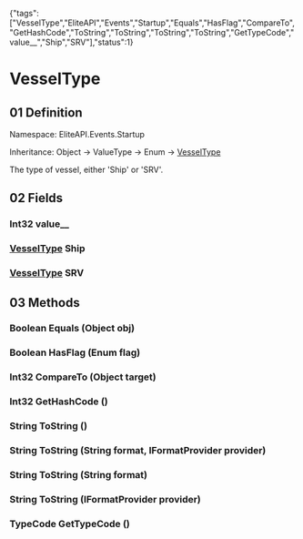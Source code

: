 {"tags":["VesselType","EliteAPI","Events","Startup","Equals","HasFlag","CompareTo","GetHashCode","ToString","ToString","ToString","ToString","GetTypeCode","value__","Ship","SRV"],"status":1}

# VesselType

## 01 Definition

Namespace: <span class='code'>EliteAPI.Events.Startup</span>

Inheritance: <span class='code'>Object</span> → <span class='code'>ValueType</span> → <span class='code'>Enum</span> → <span class='code'>[VesselType](../../../EliteAPI/Events/Startup/VesselType.html)</span>



The type of vessel, either 'Ship' or 'SRV'.



## 02 Fields

### <span class='code'>Int32</span> value__

### <span class='code'>[VesselType](../../../EliteAPI/Events/Startup/VesselType.html)</span> Ship

### <span class='code'>[VesselType](../../../EliteAPI/Events/Startup/VesselType.html)</span> SRV

## 03 Methods

### <span class='code'>Boolean</span> Equals (<span class='code'>Object</span> obj)

### <span class='code'>Boolean</span> HasFlag (<span class='code'>Enum</span> flag)

### <span class='code'>Int32</span> CompareTo (<span class='code'>Object</span> target)

### <span class='code'>Int32</span> GetHashCode ()

### <span class='code'>String</span> ToString ()

### <span class='code'>String</span> ToString (<span class='code'>String</span> format, <span class='code'>IFormatProvider</span> provider)

### <span class='code'>String</span> ToString (<span class='code'>String</span> format)

### <span class='code'>String</span> ToString (<span class='code'>IFormatProvider</span> provider)

### <span class='code'>TypeCode</span> GetTypeCode ()


